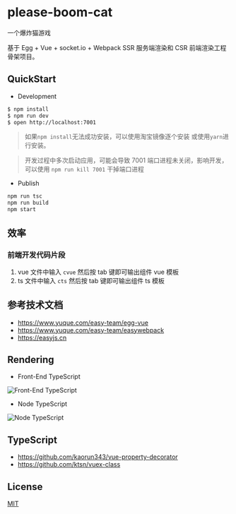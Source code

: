 # please-boom-cat

一个爆炸猫游戏

基于 Egg + Vue + socket.io + Webpack SSR 服务端渲染和 CSR 前端渲染工程骨架项目。

## QuickStart

- Development

```bash
$ npm install
$ npm run dev
$ open http://localhost:7001
```
> 如果`npm install`无法成功安装，可以使用淘宝镜像逐个安装 或使用`yarn`进行安装。  


> 开发过程中多次启动应用，可能会导致 7001 端口进程未关闭，影响开发，可以使用 `npm run kill 7001` 干掉端口进程

- Publish

```bash
npm run tsc
npm run build
npm start
```

## 效率

### 前端开发代码片段

1. vue 文件中输入 `cvue` 然后按 tab 键即可输出组件 vue 模板
2. ts 文件中输入 `cts` 然后按 tab 键即可输出组件 ts 模板

## 参考技术文档

- https://www.yuque.com/easy-team/egg-vue
- https://www.yuque.com/easy-team/easywebpack
- https://easyjs.cn

## Rendering

- Front-End TypeScript

![Front-End TypeScript](https://github.com/easy-team/egg-vue-typescript-boilerplate/blob/master/docs/images/vue-front-end.png?raw=true)

- Node TypeScript

![Node TypeScript](https://github.com/easy-team/egg-vue-typescript-boilerplate/blob/master/docs/images/vue-node.png?raw=true)

## TypeScript

- https://github.com/kaorun343/vue-property-decorator
- https://github.com/ktsn/vuex-class


## License

[MIT](LICENSE)
